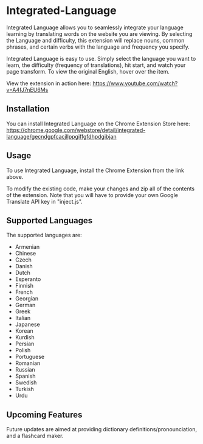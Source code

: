 # Integrated-Language

Integrated Language allows you to seamlessly integrate your language learning by translating words on the website you are viewing. By selecting the Language and difficulty, this extension will replace nouns, common phrases, and certain verbs with the language and frequency you specify. 

Integrated Language is easy to use. Simply select the language you want to learn, the difficulty (frequency of translations), hit start, and watch your page transform. To view the original English, hover over the item.

View the extension in action here: https://www.youtube.com/watch?v=A4fJ7nEU6Ms

## Installation

You can install Integrated Language on the Chrome Extension Store here: https://chrome.google.com/webstore/detail/integrated-language/gecndgpfcacjllppgiffgfdhpdgibjan

## Usage

To use Integrated Language, install the Chrome Extension from the link above.

To modify the existing code, make your changes and zip all of the contents of the extension. Note that you will have to provide your own Google Translate API key in "inject.js".

## Supported Languages

The supported languages are: 
  * Armenian
  * Chinese
  * Czech
  * Danish
  * Dutch
  * Esperanto
  * Finnish
  * French
  * Georgian
  * German
  * Greek
  * Italian
  * Japanese
  * Korean
  * Kurdish
  * Persian
  * Polish
  * Portuguese
  * Romanian
  * Russian
  * Spanish
  * Swedish
  * Turkish
  * Urdu
  
## Upcoming Features

Future updates are aimed at providing dictionary definitions/pronounciation, and a flashcard maker.



